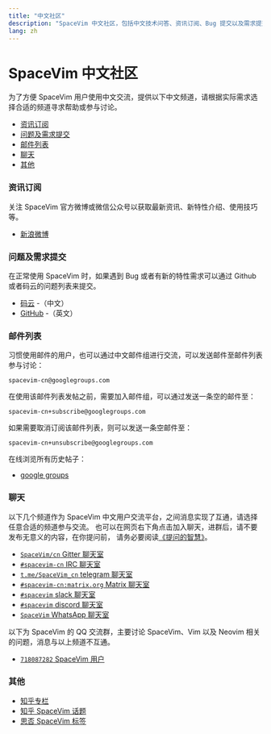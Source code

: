 ```yaml
---
title: "中文社区"
description: "SpaceVim 中文社区，包括中文技术问答、资讯订阅、Bug 提交以及需求提交，让沟通更加便利。"
lang: zh
---
```


# SpaceVim 中文社区

为了方便 SpaceVim 用户使用中文交流，提供以下中文频道，请根据实际需求选择合适的频道寻求帮助或参与讨论。

<!-- vim-markdown-toc GFM -->

- [资讯订阅](#资讯订阅)
- [问题及需求提交](#问题及需求提交)
- [邮件列表](#邮件列表)
- [聊天](#聊天)
- [其他](#其他)

<!-- vim-markdown-toc -->

### 资讯订阅

关注 SpaceVim 官方微博或微信公众号以获取最新资讯、新特性介绍、使用技巧等。

- <i class="fab fa-weibo"></i> [新浪微博](https://weibo.com/SpaceVim)

### 问题及需求提交

在正常使用 SpaceVim 时，如果遇到 Bug 或者有新的特性需求可以通过 Github 或者码云的问题列表来提交。

- [码云](https://gitee.com/spacevim/SpaceVim/issues) -（中文）
- [GitHub](https://github.com/SpaceVim/SpaceVim) -（英文）

### 邮件列表

习惯使用邮件的用户，也可以通过中文邮件组进行交流，可以发送邮件至邮件列表参与讨论：

```
spacevim-cn@googlegroups.com
```

在使用该邮件列表发帖之前，需要加入邮件组，可以通过发送一条空的邮件至：

```
spacevim-cn+subscribe@googlegroups.com
```

如果需要取消订阅该邮件列表，则可以发送一条空邮件至：

```
spacevim-cn+unsubscribe@googlegroups.com
```

在线浏览所有历史帖子：

- <i class="fas fa-envelope"></i> [google groups](https://groups.google.com/forum/#!forum/spacevim-cn)

### 聊天

以下几个频道作为 SpaceVim 中文用户交流平台，之间消息实现了互通，请选择任意合适的频道参与交流。
也可以在网页右下角点击加入聊天，进群后，请不要发布无意义的内容，在你提问前，
请务必要阅读[《提问的智慧》](http://doc.zengrong.net/smart-questions/cn.html)。

- <i class="fab fa-gitter"></i> [`SpaceVim/cn` Gitter 聊天室](https://gitter.im/SpaceVim/cn)
- <i class="fas fa-comments"></i> [`#spacevim-cn` IRC 聊天室](https://webchat.freenode.net/?channels=spacevim-cn)
- <i class="fab fa-telegram-plane"></i> [`t.me/SpaceVim_cn` telegram 聊天室](https://t.me/SpaceVim_cn)
- <i class="fab fa-rocketchat"></i> [`#spacevim-cn:matrix.org` Matrix 聊天室](https://riot.im/app/#/room/%23spacevim-cn:matrix.org)
- <i class="fab fa-slack-hash"></i> [`#spacevim` slack 聊天室](https://spacevim.slack.com/messages/C88CTJ62J)
- <i class="fab fa-discord"></i> [`#spacevim` discord 聊天室](https://discord.gg/g3MGdNB)
- <i class="fab fa-whatsapp"></i> [`SpaceVim` WhatsApp 聊天室](https://chat.whatsapp.com/GQ40y0oiPhDHA9tMvDZteo)

以下为 SpaceVim 的 QQ 交流群，主要讨论 SpaceVim、Vim 以及 Neovim 相关的问题，消息与以上频道不互通。

- <i class="fab fa-qq"></i> [`718087282` SpaceVim 用户](https://jq.qq.com/?_wv=1027&k=5Z6H2so)

### 其他

- <i class="fab fa-zhihu"></i> [知乎专栏](https://zhuanlan.zhihu.com/SpaceVim)
- <i class="fab fa-zhihu"></i> [知乎 SpaceVim 话题](https://www.zhihu.com/topic/20168681/newest)
- <i class="fab fa-zhihu"></i> [思否 SpaceVim 标签](https://segmentfault.com/t/spacevim)
